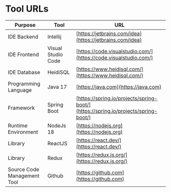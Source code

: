 # Tool URLs

| Purpose                     | Tool            | URL                                                |
|-----------------------------|-----------------|----------------------------------------------------|
| IDE Backend                 | Intellij        | [https://jetbrains.com/idea](https://jetbrains.com/idea) |
| IDE Frontend                | Visual Studio Code | [https://code.visualstudio.com/](https://code.visualstudio.com/) |
| IDE Database                | HeidiSQL        | [https://www.heidisql.com/](https://www.heidisql.com/) |
| Programming Language        | Java 17         | [https://java.com](https://java.com)               |
| Framework                   | Spring Boot     | [https://spring.io/projects/spring-boot/](https://spring.io/projects/spring-boot/) |
| Runtime Environment         | NodeJs 18       | [https://nodejs.org](https://nodejs.org)           |
| Library                     | ReactJS         | [https://react.dev/](https://react.dev/)           |
| Library                     | Redux           | [https://redux.js.org/](https://redux.js.org/)     |
| Source Code Management Tool| Github          | [https://github.com](https://github.com)           |
